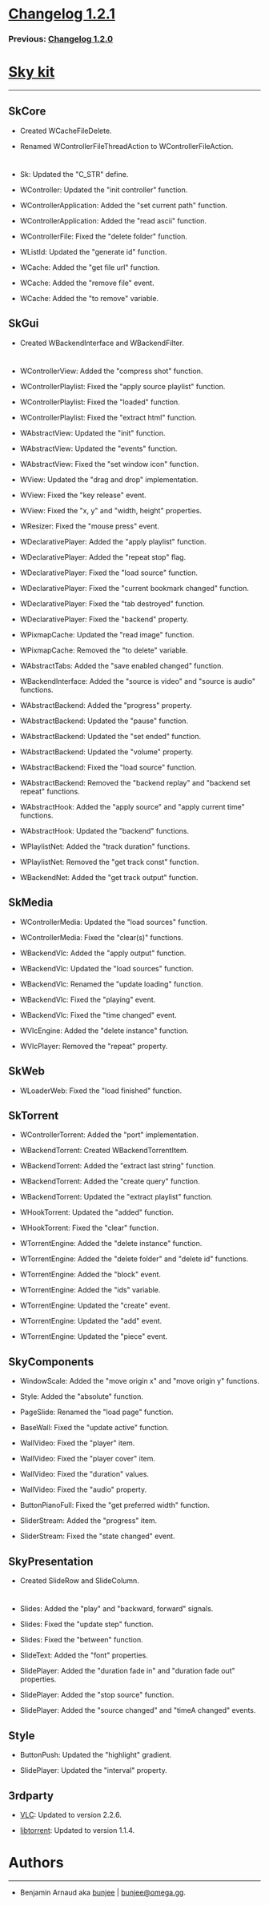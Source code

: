 # [Changelog 1.2.1](http://omega.gg/Sky/changes/1.2.1.html)

### Previous: [Changelog 1.2.0](1.2.0.html)

# [Sky kit](http://omega.gg/Sky)
---

## SkCore

- Created WCacheFileDelete.

- Renamed WControllerFileThreadAction to WControllerFileAction.

#

- Sk: Updated the "C_STR" define.

- WController: Updated the "init controller" function.

- WControllerApplication: Added the "set current path" function.

- WControllerApplication: Added the "read ascii" function.

- WControllerFile: Fixed the "delete folder" function.

- WListId: Updated the "generate id" function.

- WCache: Added the "get file url" function.

- WCache: Added the "remove file" event.

- WCache: Added the "to remove" variable.


## SkGui

- Created WBackendInterface and WBackendFilter.

#

- WControllerView: Added the "compress shot" function.

- WControllerPlaylist: Fixed the "apply source playlist" function.

- WControllerPlaylist: Fixed the "loaded" function.

- WControllerPlaylist: Fixed the "extract html" function.

- WAbstractView: Updated the "init" function.

- WAbstractView: Updated the "events" function.

- WAbstractView: Fixed the "set window icon" function.

- WView: Updated the "drag and drop" implementation.

- WView: Fixed the "key release" event.

- WView: Fixed the "x, y" and "width, height" properties.

- WResizer: Fixed the "mouse press" event.

- WDeclarativePlayer: Added the "apply playlist" function.

- WDeclarativePlayer: Added the "repeat stop" flag.

- WDeclarativePlayer: Fixed the "load source" function.

- WDeclarativePlayer: Fixed the "current bookmark changed" function.

- WDeclarativePlayer: Fixed the "tab destroyed" function.

- WDeclarativePlayer: Fixed the "backend" property.

- WPixmapCache: Updated the "read image" function.

- WPixmapCache: Removed the "to delete" variable.

- WAbstractTabs: Added the "save enabled changed" function.

- WBackendInterface: Added the "source is video" and "source is audio" functions.

- WAbstractBackend: Added the "progress" property.

- WAbstractBackend: Updated the "pause" function.

- WAbstractBackend: Updated the "set ended" function.

- WAbstractBackend: Updated the "volume" property.

- WAbstractBackend: Fixed the "load source" function.

- WAbstractBackend: Removed the "backend replay" and "backend set repeat" functions.

- WAbstractHook: Added the "apply source" and "apply current time" functions.

- WAbstractHook: Updated the "backend" functions.

- WPlaylistNet: Added the "track duration" functions.

- WPlaylistNet: Removed the "get track const" function.

- WBackendNet: Added the "get track output" function.


## SkMedia

- WControllerMedia: Updated the "load sources" function.

- WControllerMedia: Fixed the "clear(s)" functions.

- WBackendVlc: Added the "apply output" function.

- WBackendVlc: Updated the "load sources" function.

- WBackendVlc: Renamed the "update loading" function.

- WBackendVlc: Fixed the "playing" event.

- WBackendVlc: Fixed the "time changed" event.

- WVlcEngine: Added the "delete instance" function.

- WVlcPlayer: Removed the "repeat" property.


## SkWeb

- WLoaderWeb: Fixed the "load finished" function.


## SkTorrent

- WControllerTorrent: Added the "port" implementation.

- WBackendTorrent: Created WBackendTorrentItem.

- WBackendTorrent: Added the "extract last string" function.

- WBackendTorrent: Added the "create query" function.

- WBackendTorrent: Updated the "extract playlist" function.

- WHookTorrent: Updated the "added" function.

- WHookTorrent: Fixed the "clear" function.

- WTorrentEngine: Added the "delete instance" function.

- WTorrentEngine: Added the "delete folder" and "delete id" functions.

- WTorrentEngine: Added the "block" event.

- WTorrentEngine: Added the "ids" variable.

- WTorrentEngine: Updated the "create" event.

- WTorrentEngine: Updated the "add" event.

- WTorrentEngine: Updated the "piece" event.


## SkyComponents

- WindowScale: Added the "move origin x" and "move origin y" functions.

- Style: Added the "absolute" function.

- PageSlide: Renamed the "load page" function.

- BaseWall: Fixed the "update active" function.

- WallVideo: Fixed the "player" item.

- WallVideo: Fixed the "player cover" item.

- WallVideo: Fixed the "duration" values.

- WallVideo: Fixed the "audio" property.

- ButtonPianoFull: Fixed the "get preferred width" function.

- SliderStream: Added the "progress" item.

- SliderStream: Fixed the "state changed" event.


## SkyPresentation

- Created SlideRow and SlideColumn.

#

- Slides: Added the "play" and "backward, forward" signals.

- Slides: Fixed the "update step" function.

- Slides: Fixed the "between" function.

- SlideText: Added the "font" properties.

- SlidePlayer: Added the "duration fade in" and "duration fade out" properties.

- SlidePlayer: Added the "stop source" function.

- SlidePlayer: Added the "source changed" and "timeA changed" events.


## Style

- ButtonPush: Updated the "highlight" gradient.

- SlidePlayer: Updated the "interval" property.


## 3rdparty

- [VLC](http://github.com/videolan/vlc): Updated to version 2.2.6.

- [libtorrent](http://github.com/arvidn/libtorrent): Updated to version 1.1.4.


# Authors
---

- Benjamin Arnaud aka [bunjee](http://bunjee.me) | <bunjee@omega.gg>.
